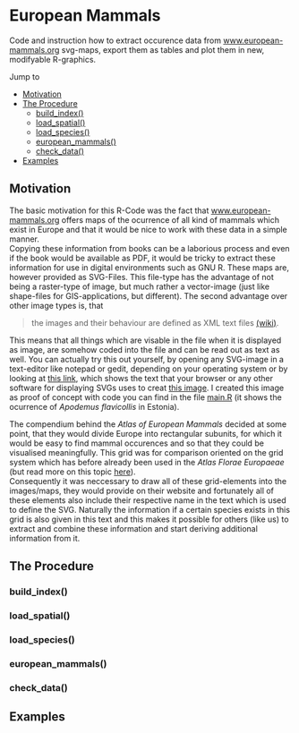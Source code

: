 # European Mammals
Code and instruction how to extract occurence data from www.european-mammals.org svg-maps, export them as tables and plot them in new, modifyable R-graphics.

Jump to
* [Motivation](https://github.com/EhrmannS/european-mammals#motivation)
* [The Procedure](https://github.com/EhrmannS/european-mammals#the-procedure)
  * [build_index()](https://github.com/EhrmannS/european-mammals#build_index)
  * [load_spatial()](https://github.com/EhrmannS/european-mammals#load_spatial)
  * [load_species()](https://github.com/EhrmannS/european-mammals#load_species)
  * [european_mammals()](https://github.com/EhrmannS/european-mammals#european_mammals)
  * [check_data()](https://github.com/EhrmannS/european-mammals#check_data)
* [Examples](https://github.com/EhrmannS/european-mammals#examples)


## Motivation
The basic motivation for this R-Code was the fact that www.european-mammals.org offers maps of the ocurrence of all kind of mammals which exist in Europe and that it would be nice to work with these data in a simple manner.  
Copying these information from books can be a laborious process and even if the book would be available as PDF, it would be tricky to extract these information for use in digital environments such as GNU R. These maps are, however provided as SVG-Files. This file-type has the advantage of not being a raster-type of image, but much rather a vector-image (just like shape-files for GIS-applications, but different). The second advantage over other image types is, that  
> the images and their behaviour are defined as XML text files [(wiki)](https://en.wikipedia.org/wiki/Scalable_Vector_Graphics).

This means that all things which are visable in the file when it is displayed as image, are somehow coded into the file and can be read out as text as well. You can actually try this out yourself, by opening any SVG-image in a text-editor like notepad or 
gedit, depending on your operating system or by looking at [this link](https://raw.githubusercontent.com/EhrmannS/european-mammals/master/apo_fla.svg), which shows the text that your browser or any other software for displaying SVGs uses to creat [this image](https://github.com/EhrmannS/european-mammals/blob/master/apo_fla.svg). I created this image as proof of concept with code you can find in the file [main.R](https://github.com/EhrmannS/european-mammals/blob/master/main.R) (it shows the ocurrence of *Apodemus flavicollis* in Estonia).

The compendium behind the *Atlas of European Mammals* decided at some point, that they would divide Europe into rectangular subunits, for which it would be easy to find mammal occurences and so that they could be visualised meaningfully. This grid was for comparison oriented on the grid system which has before already been used in the *Atlas Florae Europaeae* (but read more on this topic [here](http://www.luomus.fi/en/new-grid-system-atlas-florae-europaeae)).  
Consequently it was neccessary to draw all of these grid-elements into the images/maps, they would provide on their website and fortunately all of these elements also include their respective name in the text which is used to define the SVG. Naturally the information if a certain species exists in this grid is also given in this text and this makes it possible for others (like us) to extract and combine these information and start deriving additional information from it.

## The Procedure

### build_index()
### load_spatial()
### load_species()
### european_mammals()
### check_data()


## Examples